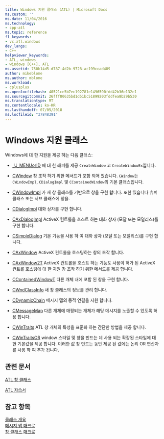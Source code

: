 ```yaml
---
title: Windows 지원 클래스 (ATL) | Microsoft Docs
ms.custom: ''
ms.date: 11/04/2016
ms.technology:
- cpp-atl
ms.topic: reference
f1_keywords:
- vc.atl.windows
dev_langs:
- C++
helpviewer_keywords:
- ATL, windows
- windows [C++], ATL
ms.assetid: 750b14d5-d787-4d2b-9728-ac199ccad489
author: mikeblome
ms.author: mblome
ms.workload:
- cplusplus
ms.openlocfilehash: 40521ce5b7ec192781e1496590fdd42b36e132e1
ms.sourcegitcommit: 26fff80635bd1d51bc51899203fddfea8b29b530
ms.translationtype: MT
ms.contentlocale: ko-KR
ms.lasthandoff: 07/05/2018
ms.locfileid: "37848391"
---
```

# <a name="windows-support-classes"></a>Windows 지원 클래스
Windows에 대 한 지원을 제공 하는 다음 클래스:  
  
-   [_U_MENUorID](../atl/reference/u-menuorid-class.md) 에 대 한 래퍼를 제공 `CreateWindow` 고 `CreateWindowEx`입니다.  
  
-   [CWindow](../atl/reference/cwindow-class.md) 창 조작 하기 위한 메서드가 포함 되어 있습니다. `CWindow`는 `CWindowImpl`, `CDialogImpl` 및 `CContainedWindow`의 기본 클래스입니다.  
  
-   [CWindowImpl](../atl/reference/cwindowimpl-class.md) 가 새 창 클래스를 기반으로 창을 구현 합니다. 또한 있습니다 슈퍼 클래스 또는 서브 클래스에 창을.  
  
-   [CDialogImpl](../atl/reference/cdialogimpl-class.md) 대화 상자를 구현 합니다.  
  
-   [CAxDialogImpl](../atl/reference/caxdialogimpl-class.md) ActiveX 컨트롤을 호스트 하는 대화 상자 (모달 또는 모덜리스)를 구현 합니다.  
  
-   [CSimpleDialog](../atl/reference/csimpledialog-class.md) 기본 기능을 사용 하 여 대화 상자 (모달 또는 모덜리스)를 구현 합니다.  
  
-   [CAxWindow](../atl/reference/caxwindow-class.md) ActiveX 컨트롤을 호스팅하는 창의 조작 합니다.  
  
-   [CAxWindow2T](../atl/reference/caxwindow2t-class.md) ActiveX 컨트롤을 호스트 하는 기능도 사용이 허가 된 ActiveX 컨트롤 호스팅에 대 한 지원 창 조작 하기 위한 메서드를 제공 합니다.  
  
-   [CContainedWindowT](../atl/reference/ccontainedwindowt-class.md) 다른 개체 내에 포함 된 창을 구현 합니다.  
  
-   [CWndClassInfo](../atl/reference/cwndclassinfo-class.md) 새 창 클래스의 정보를 관리 합니다.  
  
-   [CDynamicChain](../atl/reference/cdynamicchain-class.md) 메시지 맵의 동적 연결을 지원 합니다.  
  
-   [CMessageMap](../atl/reference/cmessagemap-class.md) 다른 개체에 매핑되는 개체가 해당 메시지를 노출할 수 있도록 허용 합니다.  
  
-   [CWinTraits](../atl/reference/cwintraits-class.md) ATL 창 개체의 특성을 표준화 하는 간단한 방법을 제공 합니다.  
  
-   [CWinTraitsOR](../atl/reference/cwintraitsor-class.md) window 스타일 및 창을 만드는 데 사용 되는 확장된 스타일에 대 한 기본값을 제공 합니다. 이러한 값 창 만드는 동안 제공 된 값에는 논리 OR 연산자를 사용 하 여 추가 됩니다.  
  
## <a name="related-articles"></a>관련 문서  
 [ATL 창 클래스](../atl/atl-window-classes.md)  
  
 [ATL 자습서](../atl/active-template-library-atl-tutorial.md)  
  
## <a name="see-also"></a>참고 항목  
 [클래스 개요](../atl/atl-class-overview.md)   
 [메시지 맵 매크로](../atl/reference/message-map-macros-atl.md)   
 [창 클래스 매크로](../atl/reference/window-class-macros.md)


